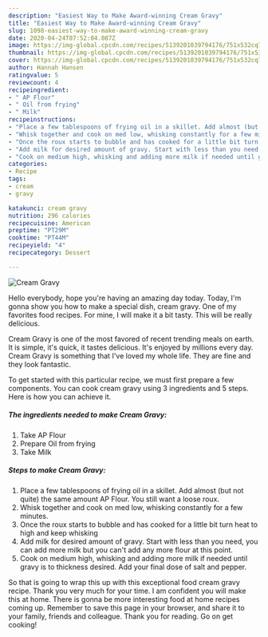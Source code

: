 ```yaml
---
description: "Easiest Way to Make Award-winning Cream Gravy"
title: "Easiest Way to Make Award-winning Cream Gravy"
slug: 1098-easiest-way-to-make-award-winning-cream-gravy
date: 2020-04-24T07:52:04.087Z
image: https://img-global.cpcdn.com/recipes/5139201039794176/751x532cq70/cream-gravy-recipe-main-photo.jpg
thumbnail: https://img-global.cpcdn.com/recipes/5139201039794176/751x532cq70/cream-gravy-recipe-main-photo.jpg
cover: https://img-global.cpcdn.com/recipes/5139201039794176/751x532cq70/cream-gravy-recipe-main-photo.jpg
author: Hannah Hansen
ratingvalue: 5
reviewcount: 4
recipeingredient:
- " AP Flour"
- " Oil from frying"
- " Milk"
recipeinstructions:
- "Place a few tablespoons of frying oil in a skillet. Add almost (but not quite) the same amount AP Flour. You still want a loose roux."
- "Whisk together and cook on med low, whisking constantly for a few minutes."
- "Once the roux starts to bubble and has cooked for a little bit turn heat to high and keep whisking"
- "Add milk for desired amount of gravy. Start with less than you need, you can add more milk but you can&#39;t add any more flour at this point."
- "Cook on medium high, whisking and adding more milk if needed until gravy is to thickness desired. Add your final dose of salt and pepper."
categories:
- Recipe
tags:
- cream
- gravy

katakunci: cream gravy 
nutrition: 296 calories
recipecuisine: American
preptime: "PT29M"
cooktime: "PT44M"
recipeyield: "4"
recipecategory: Dessert

---
```



![Cream Gravy](https://img-global.cpcdn.com/recipes/5139201039794176/751x532cq70/cream-gravy-recipe-main-photo.jpg)

Hello everybody, hope you're having an amazing day today. Today, I'm gonna show you how to make a special dish, cream gravy. One of my favorites food recipes. For mine, I will make it a bit tasty. This will be really delicious.

Cream Gravy is one of the most favored of recent trending meals on earth. It is simple, it's quick, it tastes delicious. It's enjoyed by millions every day. Cream Gravy is something that I've loved my whole life. They are fine and they look fantastic.




To get started with this particular recipe, we must first prepare a few components. You can cook cream gravy using 3 ingredients and 5 steps. Here is how you can achieve it.

<!--inarticleads1-->

##### The ingredients needed to make Cream Gravy:

1. Take  AP Flour
1. Prepare  Oil from frying
1. Take  Milk




<!--inarticleads2-->

##### Steps to make Cream Gravy:

1. Place a few tablespoons of frying oil in a skillet. Add almost (but not quite) the same amount AP Flour. You still want a loose roux.
1. Whisk together and cook on med low, whisking constantly for a few minutes.
1. Once the roux starts to bubble and has cooked for a little bit turn heat to high and keep whisking
1. Add milk for desired amount of gravy. Start with less than you need, you can add more milk but you can&#39;t add any more flour at this point.
1. Cook on medium high, whisking and adding more milk if needed until gravy is to thickness desired. Add your final dose of salt and pepper.




So that is going to wrap this up with this exceptional food cream gravy recipe. Thank you very much for your time. I am confident you will make this at home. There is gonna be more interesting food at home recipes coming up. Remember to save this page in your browser, and share it to your family, friends and colleague. Thank you for reading. Go on get cooking!
